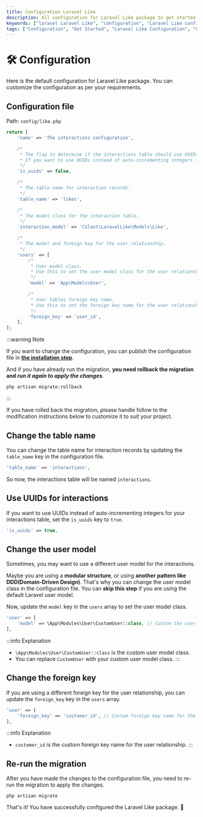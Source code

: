 ```yaml
---
title: Configuration Laravel Like
description: All configuration for Laravel Like package to get started with it. Create interactions, set up the environment, and get the package ready for use.
keywords: ["laravel Laravel Like", "configuration", "Laravel Like configuration", 'get started', 'Laravel Like get started']
tags: ["Configuration", "Get Started", "Laravel Like Configuration", "Create Interactions", "Environment Setup", "Laravel Like Package", "Likes", "Dislikes", "Favorites", "Stars", "Upvotes", "Downvotes", "Reactions", "Votes"]
---
```


<head>
  <meta name="robots" content="index,follow" />
  <meta name="author" content="CSlant" />
  <meta name="generator" content="Docusaurus" />
  <meta name="theme-color" content="#2e8555" />
  
  <link rel="canonical" href="https://docs.cslant.com/laravel-like/getting-started/configuration" />
  
  <meta property="og:title" content="Configuration Laravel Like" />
  <meta property="og:description" content="All configuration for Laravel Like package to get started with it. Create interactions, set up the environment, and get the package ready for use." />
  <meta property="og:type" content="article" />
  <meta property="og:url" content="https://docs.cslant.com/laravel-like/getting-started/configuration" />
  <meta property="og:site_name" content="Laravel Like Package Documentation" />
  <meta property="og:locale" content="en_US" />
  
  <meta name="twitter:card" content="summary_large_image" />
  <meta name="twitter:title" content="Configuration Laravel Like" />
  <meta name="twitter:description" content="All configuration for Laravel Like package to get started with it. Create interactions, set up the environment, and get the package ready for use." />
  <meta name="twitter:creator" content="@cslantofficial" />
  <meta name="twitter:site" content="@cslantofficial" />
  
  <meta name="format-detection" content="telephone=no" />
  <meta name="mobile-web-app-capable" content="yes" />
  <meta name="apple-mobile-web-app-capable" content="yes" />
  <meta name="apple-mobile-web-app-status-bar-style" content="default" />
  
  <meta property="article:published_time" content="2025-07-21T00:00:00Z" />
  <meta property="article:modified_time" content="2025-07-21T00:00:00Z" />
  <meta property="article:author" content="CSlant" />
  <meta property="article:section" content="Documentation" />
  
  </head>

# 🛠 Configuration

Here is the default configuration for Laravel Like package. You can customize the configuration as per your requirements.

## Configuration file

Path: `config/like.php`

```php title="config/like.php"
return [
    'name' => 'The interactions configuration',

    /*
     * The flag to determine if the interactions table should use UUIDs.
     * If you want to use UUIDs instead of auto-incrementing integers for your interactions table, set this to true.
     */
    'is_uuids' => false,

    /*
     * The table name for interaction records.
     */
    'table_name' => 'likes',

    /*
     * The model class for the interaction table.
     */
    'interaction_model' => 'CSlant\LaravelLike\Models\Like',

    /*
     * The model and foreign key for the user relationship.
     */
    'users' => [
        /*
         * User model class.
         * Use this to set the user model class for the user relationship.
         */
        'model' => 'App\Models\User',

        /*
         * User tables foreign key name.
         * Use this to set the foreign key name for the user relationship.
         */
        'foreign_key' => 'user_id',
    ],
];
```

:::warning Note

If you want to change the configuration, you can publish the configuration file in **[the installation step](./installation#publish-configuration-file)**.

And if you have already run the migration, **you need rollback the migration and _run it again to apply the changes_**.

```shell
php artisan migrate:rollback
```
:::

If you have rolled back the migration, please handle follow to the modification instructions below to customize it to suit your project.

## Change the table name

You can change the table name for interaction records by updating the `table_name` key in the configuration file.

```php
'table_name' => 'interactions',
```

So now, the interactions table will be named `interactions`.

## Use UUIDs for interactions

If you want to use UUIDs instead of auto-incrementing integers for your interactions table, set the `is_uuids` key to `true`.

```php
'is_uuids' => true,
```

## Change the user model

Sometimes, you may want to use a different user model for the interactions. 

Maybe you are using a **modular structure**, or using **another pattern like DDD(Domain-Driven Design)**. That's why you can change the user model class in the configuration file. You can **skip this step** if you are using the default Laravel user model.

Now, update the `model` key in the `users` array to set the user model class.

```php
'user' => [
    'model' => \App\Modules\User\CustomUser::class, // Custom the user model class
],
```

:::info Explanation
- `\App\Modules\User\CustomUser::class` is the custom user model class.
- You can replace `CustomUser` with your custom user model class.
:::

## Change the foreign key

If you are using a different foreign key for the user relationship, you can update the `foreign_key` key in the `users` array.

```php
'user' => [
    'foreign_key' => 'customer_id', // Custom foreign key name for the user relationship
],
```

:::info Explanation
- `customer_id` is the custom foreign key name for the user relationship.
:::

## Re-run the migration

After you have made the changes to the configuration file, you need to re-run the migration to apply the changes.

```shell
php artisan migrate
```

That's it! You have successfully configured the Laravel Like package. 🎉
